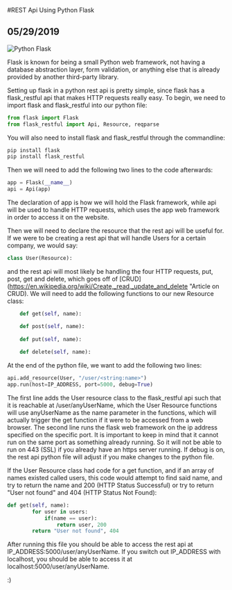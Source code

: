 #REST Api Using Python Flask
## 05/29/2019

![Python Flask](https://upload.wikimedia.org/wikipedia/commons/thumb/3/3c/Flask_logo.svg/220px-Flask_logo.svg.png "A python web framework")

Flask is known for being a small Python web framework, not having a database abstraction layer, form validation, or anything else that is already provided by another third-party library. 

Setting up flask in a python rest api is pretty simple, since flask has a flask_restful api that makes HTTP requests really easy. To begin, we need to import flask and flask_restful into our python file:
```py
from flask import Flask
from flask_restful import Api, Resource, reqparse
```
You will also need to install flask and flask_restful through the commandline:
```sh
pip install flask
pip install flask_restful
```
Then we will need to add the following two lines to the code afterwards:
```py
app = Flask(__name__)
api = Api(app)
```
The declaration of app is how we will hold the Flask framework, while api will be used to handle HTTP requests, which uses the app web framework in order to access it on the website.

Then we will need to declare the resource that the rest api will be useful for. If we were to be creating a rest api that will handle Users for a certain company, we would say:
```py
class User(Resource):
```
and the rest api will most likely be handling the four HTTP requests, put, post, get and delete, which goes off of [CRUD](https://en.wikipedia.org/wiki/Create,_read,_update_and_delete "Article on CRUD). We will need to add the following functions to our new Resource class:
```py
	def get(self, name):

	def post(self, name):
    
	def put(self, name):
    
	def delete(self, name):
```

At the end of the python file, we want to add the following two lines:
```py
api.add_resource(User, "/user/<string:name>")
app.run(host=IP_ADDRESS, port=5000, debug=True)
```
The first line adds the User resource class to the flask_restful api such that it is reachable at /user/anyUserName, which the User Resource functions will use anyUserName as the name parameter in the functions, which will actually trigger the get function if it were to be accessed from a web browser. The second line runs the flask web framework on the ip address specified on the specific port. It is important to keep in mind that it cannot run on the same port as something already running. So it will not be able to run on 443 (SSL) if you already have an https server running. If debug is on, the rest api python file will adjust if you make changes to the python file.

If the User Resource class had code for a get function, and if an array of names existed called users, this code would attempt to find said name, and try to return the name and 200 (HTTP Status Successful) or try to return "User not found" and 404 (HTTP Status Not Found):
```py
def get(self, name):
        for user in users:
            if(name == user):
                return user, 200
        return "User not found", 404
```

After running this file you should be able to access the rest api at IP_ADDRESS:5000/user/anyUserName. If you switch out IP_ADDRESS with localhost, you should be able to access it at localhost:5000/user/anyUserName.

:)